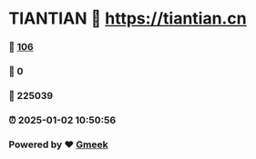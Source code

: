 # TIANTIAN :link: https://tiantian.cn 
### :page_facing_up: [106](https://tiantian.cn/tag.html) 
### :speech_balloon: 0 
### :hibiscus: 225039 
### :alarm_clock: 2025-01-02 10:50:56 
### Powered by :heart: [Gmeek](https://github.com/Meekdai/Gmeek)
